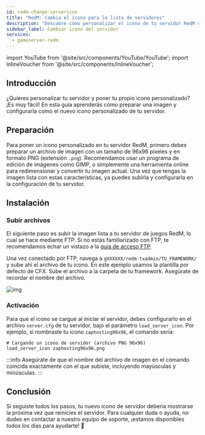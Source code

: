 ```yaml
---
id: redm-change-servericon
title: "RedM: Cambia el icono para la lista de servidores"
description: "Descubre cómo personalizar el icono de tu servidor RedM con una imagen PNG perfecta de 96x96 para un look único → Aprende más ahora"
sidebar_label: Cambiar icono del servidor
services:
  - gameserver-redm
---
```


import YouTube from '@site/src/components/YouTube/YouTube';
import InlineVoucher from '@site/src/components/InlineVoucher';

## Introducción
¿Quieres personalizar tu servidor y poner tu propio icono personalizado? ¡Es muy fácil! En esta guía aprenderás cómo preparar una imagen y configurarla como el nuevo icono personalizado de tu servidor.

<InlineVoucher />

## Preparación
Para poner un icono personalizado en tu servidor RedM, primero debes preparar un archivo de imagen con un tamaño de 96x96 píxeles y en formato PNG (extensión `.png`). Recomendamos usar un programa de edición de imágenes como GIMP, o simplemente una herramienta online para redimensionar y convertir tu imagen actual. Una vez que tengas la imagen lista con estas características, ya puedes subirla y configurarla en la configuración de tu servidor.

## Instalación

### Subir archivos

El siguiente paso es subir la imagen lista a tu servidor de juegos RedM, lo cual se hace mediante FTP. Si no estás familiarizado con FTP, te recomendamos echar un vistazo a la [guía de acceso FTP](gameserver-ftpaccess.md).

Una vez conectado por FTP, navega a `gXXXXXX/redm-txadmin/TU_FRAMEWORK/` y sube ahí el archivo de tu icono. En este ejemplo usamos la plantilla por defecto de CFX. Sube el archivo a la carpeta de tu framework. Asegúrate de recordar el nombre del archivo.

![img](https://screensaver01.zap-hosting.com/index.php/s/XyxtsR2FbmjD6SM/download)

### Activación

Para que el icono se cargue al iniciar el servidor, debes configurarlo en el archivo `server.cfg` de tu servidor, bajo el parámetro `load_server_icon`. Por ejemplo, si nombraste tu icono `zaphosting96x96`, el comando sería:

```
# Cargando un icono de servidor (archivo PNG 96x96)
load_server_icon zaphosting96x96.png
```

:::info
Asegúrate de que el nombre del archivo de imagen en el comando coincida exactamente con el que subiste, incluyendo mayúsculas y minúsculas.
:::

## Conclusión

Si seguiste todos los pasos, tu nuevo icono de servidor debería mostrarse la próxima vez que reinicies el servidor. Para cualquier duda o ayuda, no dudes en contactar a nuestro equipo de soporte, ¡estamos disponibles todos los días para ayudarte! 🙂

<InlineVoucher />